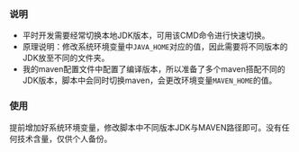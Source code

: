 ### 说明

- 平时开发需要经常切换本地JDK版本，可用该CMD命令进行快速切换。
- 原理说明：修改系统环境变量中`JAVA_HOME`对应的值，因此需要将不同版本的JDK放至不同的文件夹。
- 我的maven配置文件中配置了编译版本，所以准备了多个maven搭配不同的JDK版本，脚本中会同时切换maven，会更改环境变量`MAVEN_HOME`的值。

### 使用

提前增加好系统环境变量，修改脚本中不同版本JDK与MAVEN路径即可。没有任何技术含量，仅供个人备份。
